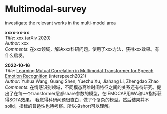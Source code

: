 # Multimodal-survey
investigate the relevant works in the multi-model area

<b>xxxx-xx-xx</b><br>
<i>Title</i>: <a href="https://arxiv.org/pdf/2004.15015.pdf">xxx</a> (arXiv 2020)<br>
<i>Author</i>: xxx<br>
<i>Comments</i>: 在xxx领域，解决xxx科研问题。使用了xxx方法，获得xxx效果。有什么启发。
</br>

<b>2022-10-16</b><br>
<i>Title</i>: <a href="[https://arxiv.org/pdf/2004.15015.pdf](https://www.isca-speech.org/archive/pdfs/interspeech_2021/wang21ga_interspeech.pdf)">Learning Mutual Correlation in Multimodal Transformer for Speech Emotion Recognition</a> (interspeech2021)<br>
<i>Author</i>: Yuhua Wang, Guang Shen, Yuezhu Xu, Jiahang Li, Zhengdao Zhao<br>
<i>Comments</i>: 在情感识别领域，不同模态高维时间特征之间的关系还有待研究。提出了在每一个transformer层都share参数的模型，在IEMOCAP用WA和UA指标获得SOTA效果。
我觉得科研问题很直白，做了个复杂的模型。然后结果并不solid，指标的普适性也待考察。所以投short可以理解。
</br>

